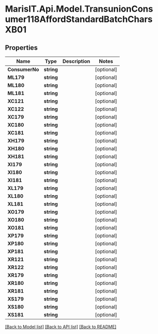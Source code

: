 
# MarisIT.Api.Model.TransunionConsumer118AffordStandardBatchCharsXB01

## Properties

Name | Type | Description | Notes
------------ | ------------- | ------------- | -------------
**ConsumerNo** | **string** |  | [optional] 
**ML179** | **string** |  | [optional] 
**ML180** | **string** |  | [optional] 
**ML181** | **string** |  | [optional] 
**XC121** | **string** |  | [optional] 
**XC122** | **string** |  | [optional] 
**XC179** | **string** |  | [optional] 
**XC180** | **string** |  | [optional] 
**XC181** | **string** |  | [optional] 
**XH179** | **string** |  | [optional] 
**XH180** | **string** |  | [optional] 
**XH181** | **string** |  | [optional] 
**XI179** | **string** |  | [optional] 
**XI180** | **string** |  | [optional] 
**XI181** | **string** |  | [optional] 
**XL179** | **string** |  | [optional] 
**XL180** | **string** |  | [optional] 
**XL181** | **string** |  | [optional] 
**XO179** | **string** |  | [optional] 
**XO180** | **string** |  | [optional] 
**XO181** | **string** |  | [optional] 
**XP179** | **string** |  | [optional] 
**XP180** | **string** |  | [optional] 
**XP181** | **string** |  | [optional] 
**XR121** | **string** |  | [optional] 
**XR122** | **string** |  | [optional] 
**XR179** | **string** |  | [optional] 
**XR180** | **string** |  | [optional] 
**XR181** | **string** |  | [optional] 
**XS179** | **string** |  | [optional] 
**XS180** | **string** |  | [optional] 
**XS181** | **string** |  | [optional] 

[[Back to Model list]](../README.md#documentation-for-models)
[[Back to API list]](../README.md#documentation-for-api-endpoints)
[[Back to README]](../README.md)

